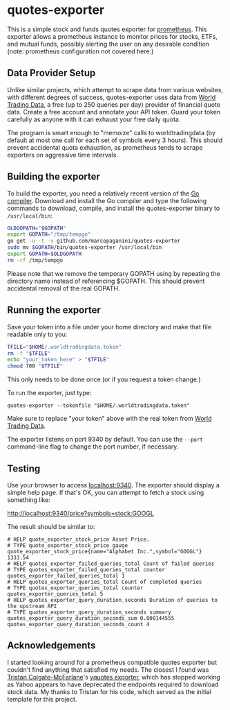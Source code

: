 # quotes-exporter

This is a simple stock and funds quotes exporter for
[prometheus](http://prometheus.io). This exporter allows a prometheus instance
to monitor prices for stocks, ETFs, and mutual funds, possibly alerting the
user on any desirable condition (note: prometheus configuration not covered here.)

## Data Provider Setup

Unlike similar projects, which attempt to scrape data from various websites,
with different degrees of success, quotes-exporter uses data from [World
Trading Data](worldtradingdata.com), a free (up to 250 queries per day)
provider of financial quote data. Create a free account and annotate your API
token. Guard your token carefully as anyone with it can exhaust your free daily
quota.

The program is smart enough to "memoize" calls to worldtradingdata (by default
at most one call for each set of symbols every 3 hours). This should prevent
accidental quota exhaustion, as prometheus tends to scrape exporters on
aggressive time intervals.

## Building the exporter

To build the exporter, you need a relatively recent version of the [Go
compiler](http://golang.org). Download and install the Go compiler and type the
following commands to download, compile, and install the quotes-exporter binary
to `/usr/local/bin`:

```bash
OLDGOPATH="$GOPATH"
export GOPATH="/tmp/tempgo"
go get -u -t -v github.com/marcopaganini/quotes-exporter
sudo mv $GOPATH/bin/quotes-exporter /usr/local/bin
export GOPATH=$OLDGOPATH
rm -rf /tmp/tempgo
```

Please note that we remove the temporary GOPATH using by repeating the
directory name instead of referencing $GOPATH. This should prevent accidental
removal of the real GOPATH.

## Running the exporter

Save your token into a file under your home directory and make that file readable
only to you:

```bash
TFILE="$HOME/.worldtradingdata.token"
rm -f "$TFILE"
echo "your_token_here" > "$TFILE"
chmod 700 "$TFILE"
```

This only needs to be done once (or if you request a token change.)

To run the exporter, just type:

```
quotes-exporter --tokenfile "$HOME/.worldtradingdata.token"
```

Make sure to replace "your token" above with the real token from [World Trading
Data](worldtradingdata.com).

The exporter listens on port 9340 by default. You can use the `--port` command-line
flag to change the port number, if necessary.

## Testing

Use your browser to access [localhost:9340](http://localhost:9340). The exporter should display a simple
help page. If that's OK, you can attempt to fetch a stock using something like:

[http://localhost:9340/price?symbols=stock:GOOGL](http://localhost:9340/price?symbols=stock:GOOGL)

The result should be similar to:

```
# HELP quote_exporter_stock_price Asset Price.
# TYPE quote_exporter_stock_price gauge
quote_exporter_stock_price{name="Alphabet Inc.",symbol="GOOGL"} 1333.54
# HELP quotes_exporter_failed_queries_total Count of failed queries
# TYPE quotes_exporter_failed_queries_total counter
quotes_exporter_failed_queries_total 1
# HELP quotes_exporter_queries_total Count of completed queries
# TYPE quotes_exporter_queries_total counter
quotes_exporter_queries_total 5
# HELP quotes_exporter_query_duration_seconds Duration of queries to the upstream API
# TYPE quotes_exporter_query_duration_seconds summary
quotes_exporter_query_duration_seconds_sum 0.000144555
quotes_exporter_query_duration_seconds_count 4
```

## Acknowledgements

I started looking around for a prometheus compatible quotes exporter but
couldn't find anything that satisfied my needs. The closest I found was
[Tristan Colgate-McFarlane](https://github.com/tcolgate)'s [yquotes
exporter](https://github.com/tcolgate/yquotes_exporter), which has stopped
working as Yahoo appears to have deprecated the endpoints required to download
stock data. My thanks to Tristan for his code, which served as the initial
template for this project.
